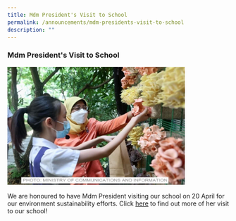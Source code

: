 ```yaml
---
title: Mdm President's Visit to School
permalink: /announcements/mdm-presidents-visit-to-school
description: ""
---
```

### Mdm President's Visit to School

<img src="/images/a1.png" 
     style="width:80%">

We are honoured to have Mdm President visiting our school on 20 April for our environment sustainability efforts. Click [here](/files/mtsmdmpresidentvisit.pdf) to find out more of her visit to our school!